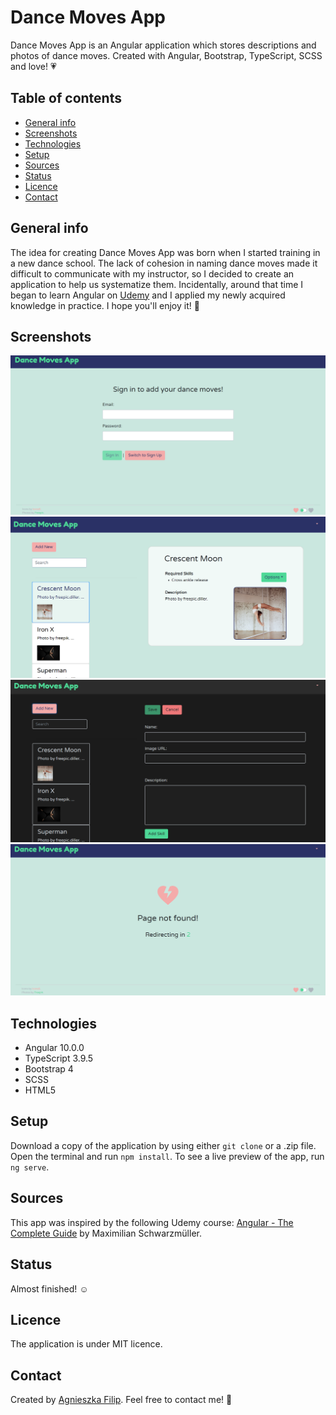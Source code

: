 # Dance Moves App

Dance Moves App is an Angular application which stores descriptions and photos of dance moves. Created with Angular, Bootstrap, TypeScript, SCSS and love! :heartpulse:


## Table of contents

  - [General info](#general-info)
  - [Screenshots](#screenshots)
  - [Technologies](#technologies)
  - [Setup](#setup)
  - [Sources](#sources)
  - [Status](#status)
  - [Licence](#licence)
  - [Contact](#contact)
  
  
  ## General info

The idea for creating Dance Moves App was born when I started training in a new dance school. The lack of cohesion in naming dance moves made it difficult to communicate with my instructor, so I decided to create an application to help us systematize them. Incidentally, around that time I began to learn Angular on [Udemy](https://www.udemy.com/course/the-complete-guide-to-angular-2/?fbclid=IwAR2wtTIngBK94YRfnn0QGTGoo6Hiv9Fjh51anLqHyBc2ehA3At_9K0TzzAg) and I applied my newly acquired knowledge in practice. I hope you'll enjoy it! :dancer:

## Screenshots

![screenshot of auth component](https://raw.githubusercontent.com/agnieszka-filip/Dance-Moves-App/master/images/screenshot-auth.png)
![screenshot of app details](https://raw.githubusercontent.com/agnieszka-filip/Dance-Moves-App/master/images/screenshot-details.png)
![screenshot of app's dark mode](https://raw.githubusercontent.com/agnieszka-filip/Dance-Moves-App/master/images/screenshot-dark.png)
![screenshot of page not found](https://raw.githubusercontent.com/agnieszka-filip/Dance-Moves-App/master/images/screenshot-not-found.png)

## Technologies

- Angular 10.0.0
- TypeScript 3.9.5
- Bootstrap 4
- SCSS
- HTML5

## Setup

Download a copy of the application by using either `git clone` or a .zip file. 
Open the terminal and run `npm install`.
To see a live preview of the app, run `ng serve`.

## Sources

This app was inspired by the following Udemy course: [Angular - The Complete Guide](https://www.udemy.com/course/the-complete-guide-to-angular-2/?fbclid=IwAR2wtTIngBK94YRfnn0QGTGoo6Hiv9Fjh51anLqHyBc2ehA3At_9K0TzzAg) by Maximilian Schwarzmüller.

## Status

Almost finished! :relaxed:

## Licence

The application is under MIT licence.

## Contact

Created by [Agnieszka Filip](https://github.com/agnieszka-filip). Feel free to contact me! :email:
